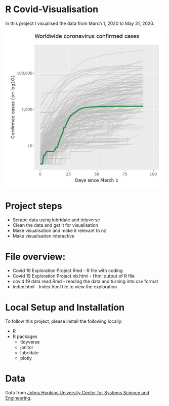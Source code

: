 
# R Covid-Visualisation

In this project I visualised the data from March 1, 2020 to May 31, 2020.

![graph screenshot](https://github.com/timtamjamlamb/Covid-Visualisation/blob/main/images/graph.JPG)

# Project steps 

- Scrape data using lubridate and tidyverse
- Clean the data and get it for visualisation
- Make visualisation and make it relevant to nz
- Make visualisation interactive

# File overview:

- Covid 19 Exploration Project.Rmd - R file with coding
- Covid 19 Exploration Project.nb.html - Html output of R file
- covid 19 data read.Rmd - reading the data and turning into csv format
- index.html - Index.html file to view the exploration

# Local Setup and Installation

To follow this project, please install the following locally:

- R
- R packages
    - tidyverse
    - janitor
    - lubridate
    - plotly

# Data

Data from [Johns Hopkins University Center for Systems Science and Engineering](https://github.com/CSSEGISandData/COVID-19).

